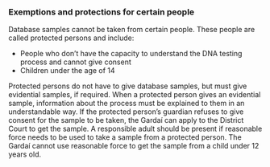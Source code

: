 ###  Exemptions and protections for certain people

Database samples cannot be taken from certain people. These people are called
protected persons and include:

  * People who don’t have the capacity to understand the DNA testing process and cannot give consent 
  * Children under the age of 14 

Protected persons do not have to give database samples, but must give
evidential samples, if required. When a protected person gives an evidential
sample, information about the process must be explained to them in an
understandable way. If the protected person’s guardian refuses to give consent
for the sample to be taken, the Gardaí can apply to the District Court to get
the sample. A responsible adult should be present if reasonable force needs to
be used to take a sample from a protected person. The Gardaí cannot use
reasonable force to get the sample from a child under 12 years old.
